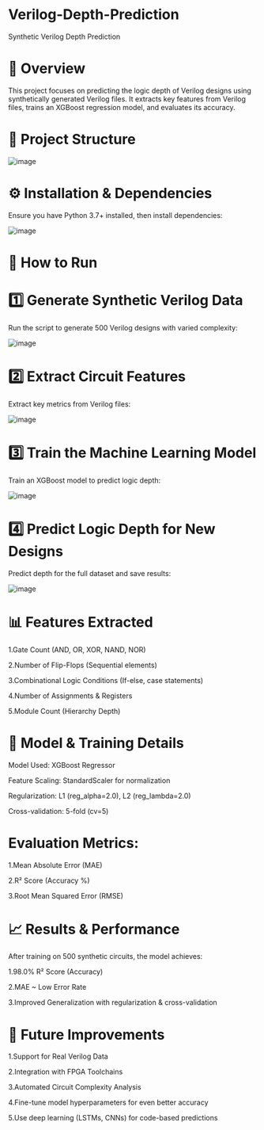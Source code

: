 # Verilog-Depth-Prediction
Synthetic Verilog Depth Prediction

# 📌 Overview

This project focuses on predicting the logic depth of Verilog designs using synthetically generated Verilog files. It extracts key features from Verilog files, trains an XGBoost regression model, and evaluates its accuracy.

# 📂 Project Structure

![image](https://github.com/user-attachments/assets/814741aa-03ea-41c9-a2ea-4cdd9ac3f49c)


# ⚙️ Installation & Dependencies

Ensure you have Python 3.7+ installed, then install dependencies:

![image](https://github.com/user-attachments/assets/94796538-e263-4ded-8545-00c04532235e)


# 🔄 How to Run

# 1️⃣ Generate Synthetic Verilog Data

Run the script to generate 500 Verilog designs with varied complexity:

![image](https://github.com/user-attachments/assets/ef785b06-b8cb-497c-a571-719a3f2246c6)


# 2️⃣ Extract Circuit Features

Extract key metrics from Verilog files:

![image](https://github.com/user-attachments/assets/2697faa9-5683-4477-9299-e6abd718bb9e)


# 3️⃣ Train the Machine Learning Model

Train an XGBoost model to predict logic depth:

![image](https://github.com/user-attachments/assets/161d829e-449d-401b-a8bd-d90b8102f241)


# 4️⃣ Predict Logic Depth for New Designs

Predict depth for the full dataset and save results:

![image](https://github.com/user-attachments/assets/eea8c49a-fa8f-488f-828f-380d48d6110a)


# 📊 Features Extracted

1.Gate Count (AND, OR, XOR, NAND, NOR)

2.Number of Flip-Flops (Sequential elements)

3.Combinational Logic Conditions (If-else, case statements)

4.Number of Assignments & Registers

5.Module Count (Hierarchy Depth)

# 🎯 Model & Training Details

Model Used: XGBoost Regressor

Feature Scaling: StandardScaler for normalization

Regularization: L1 (reg_alpha=2.0), L2 (reg_lambda=2.0)

Cross-validation: 5-fold (cv=5)

# Evaluation Metrics:

1.Mean Absolute Error (MAE)

2.R² Score (Accuracy %)

3.Root Mean Squared Error (RMSE)

# 📈 Results & Performance

After training on 500 synthetic circuits, the model achieves:

1.98.0% R² Score (Accuracy)

2.MAE ~ Low Error Rate

3.Improved Generalization with regularization & cross-validation

# 🚀 Future Improvements

1.Support for Real Verilog Data

2.Integration with FPGA Toolchains

3.Automated Circuit Complexity Analysis

4.Fine-tune model hyperparameters for even better accuracy

5.Use deep learning (LSTMs, CNNs) for code-based predictions
